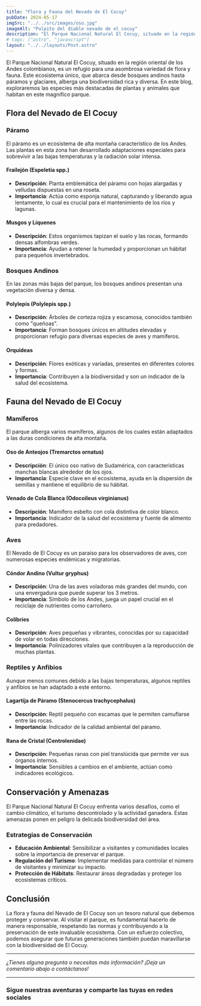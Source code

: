 ```yaml
---
title: "Flora y Fauna del Nevado de El Cocuy"
pubDate: 2024-05-17
imgSrc: "../../src/images/oso.jpg"
imageAlt: "Pulpito del diable nevado de el cocuy"
description: "El Parque Nacional Natural El Cocuy, situado en la región oriental de los Andes colombianos, es un refugio para una asombrosa variedad de flora y fauna. Este ecosistema único, que abarca desde bosques andinos hasta páramos y glaciares, alberga una biodiversidad rica y diversa. En este blog, exploraremos las especies más destacadas de plantas y animales que habitan en este magnífico parque."
# tags: ["astro", "javascript"]
layout: "../../layouts/Post.astro"
---
```


El Parque Nacional Natural El Cocuy, situado en la región oriental de los Andes colombianos, es un refugio para una asombrosa variedad de flora y fauna. Este ecosistema único, que abarca desde bosques andinos hasta páramos y glaciares, alberga una biodiversidad rica y diversa. En este blog, exploraremos las especies más destacadas de plantas y animales que habitan en este magnífico parque.

## Flora del Nevado de El Cocuy

### Páramo

El páramo es un ecosistema de alta montaña característico de los Andes. Las plantas en esta zona han desarrollado adaptaciones especiales para sobrevivir a las bajas temperaturas y la radiación solar intensa.

#### Frailejón (Espeletia spp.)

- **Descripción**: Planta emblemática del páramo con hojas alargadas y velludas dispuestas en una roseta.
- **Importancia**: Actúa como esponja natural, capturando y liberando agua lentamente, lo cual es crucial para el mantenimiento de los ríos y lagunas.

#### Musgos y Líquenes

- **Descripción**: Estos organismos tapizan el suelo y las rocas, formando densas alfombras verdes.
- **Importancia**: Ayudan a retener la humedad y proporcionan un hábitat para pequeños invertebrados.

### Bosques Andinos

En las zonas más bajas del parque, los bosques andinos presentan una vegetación diversa y densa.

#### Polylepis (Polylepis spp.)

- **Descripción**: Árboles de corteza rojiza y escamosa, conocidos también como "queñoas".
- **Importancia**: Forman bosques únicos en altitudes elevadas y proporcionan refugio para diversas especies de aves y mamíferos.

#### Orquídeas

- **Descripción**: Flores exóticas y variadas, presentes en diferentes colores y formas.
- **Importancia**: Contribuyen a la biodiversidad y son un indicador de la salud del ecosistema.

## Fauna del Nevado de El Cocuy

### Mamíferos

El parque alberga varios mamíferos, algunos de los cuales están adaptados a las duras condiciones de alta montaña.

#### Oso de Anteojos (Tremarctos ornatus)

- **Descripción**: El único oso nativo de Sudamérica, con características manchas blancas alrededor de los ojos.
- **Importancia**: Especie clave en el ecosistema, ayuda en la dispersión de semillas y mantiene el equilibrio de su hábitat.

#### Venado de Cola Blanca (Odocoileus virginianus)

- **Descripción**: Mamífero esbelto con cola distintiva de color blanco.
- **Importancia**: Indicador de la salud del ecosistema y fuente de alimento para predadores.

### Aves

El Nevado de El Cocuy es un paraíso para los observadores de aves, con numerosas especies endémicas y migratorias.

#### Cóndor Andino (Vultur gryphus)

- **Descripción**: Una de las aves voladoras más grandes del mundo, con una envergadura que puede superar los 3 metros.
- **Importancia**: Símbolo de los Andes, juega un papel crucial en el reciclaje de nutrientes como carroñero.

#### Colibríes

- **Descripción**: Aves pequeñas y vibrantes, conocidas por su capacidad de volar en todas direcciones.
- **Importancia**: Polinizadores vitales que contribuyen a la reproducción de muchas plantas.

### Reptiles y Anfibios

Aunque menos comunes debido a las bajas temperaturas, algunos reptiles y anfibios se han adaptado a este entorno.

#### Lagartija de Páramo (Stenocercus trachycephalus)

- **Descripción**: Reptil pequeño con escamas que le permiten camuflarse entre las rocas.
- **Importancia**: Indicador de la calidad ambiental del páramo.

#### Rana de Cristal (Centrolenidae)

- **Descripción**: Pequeñas ranas con piel translúcida que permite ver sus órganos internos.
- **Importancia**: Sensibles a cambios en el ambiente, actúan como indicadores ecológicos.

## Conservación y Amenazas

El Parque Nacional Natural El Cocuy enfrenta varios desafíos, como el cambio climático, el turismo descontrolado y la actividad ganadera. Estas amenazas ponen en peligro la delicada biodiversidad del área.

### Estrategias de Conservación

- **Educación Ambiental**: Sensibilizar a visitantes y comunidades locales sobre la importancia de preservar el parque.
- **Regulación del Turismo**: Implementar medidas para controlar el número de visitantes y minimizar su impacto.
- **Protección de Hábitats**: Restaurar áreas degradadas y proteger los ecosistemas críticos.

## Conclusión

La flora y fauna del Nevado de El Cocuy son un tesoro natural que debemos proteger y conservar. Al visitar el parque, es fundamental hacerlo de manera responsable, respetando las normas y contribuyendo a la preservación de este invaluable ecosistema. Con un esfuerzo colectivo, podemos asegurar que futuras generaciones también puedan maravillarse con la biodiversidad de El Cocuy.

---

_¿Tienes alguna pregunta o necesitas más información? ¡Deja un comentario abajo o contáctanos!_

---

### Sigue nuestras aventuras y comparte las tuyas en redes sociales
